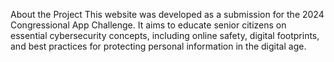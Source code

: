 About the Project
This website was developed as a submission for the 2024 Congressional App Challenge. It aims to educate senior citizens on essential cybersecurity concepts, including online safety, digital footprints, and best practices for protecting personal information in the digital age.
